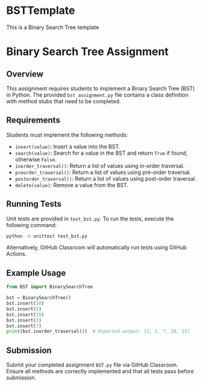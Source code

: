 # BSTTemplate
This is a Binary Search Tree template

# Binary Search Tree Assignment

## Overview
This assignment requires students to implement a Binary Search Tree (BST) in Python. The provided `bst_assignment.py` file contains a class definition with method stubs that need to be completed.

## Requirements
Students must implement the following methods:
- `insert(value)`: Insert a value into the BST.
- `search(value)`: Search for a value in the BST and return `True` if found, otherwise `False`.
- `inorder_traversal()`: Return a list of values using in-order traversal.
- `preorder_traversal()`: Return a list of values using pre-order traversal.
- `postorder_traversal()`: Return a list of values using post-order traversal.
- `delete(value)`: Remove a value from the BST.

## Running Tests
Unit tests are provided in `test_bst.py`. To run the tests, execute the following command:

```bash
python -m unittest test_bst.py
```

Alternatively, GitHub Classroom will automatically run tests using GitHub Actions. 

## Example Usage
```python
from BST import BinarySearchTree

bst = BinarySearchTree()
bst.insert(10)
bst.insert(5)
bst.insert(15)
bst.insert(2)
bst.insert(7)
print(bst.inorder_traversal())  # Expected output: [2, 5, 7, 10, 15]
```

## Submission
Submit your completed assignment `BST.py` file via GitHub Classroom. Ensure all methods are correctly implemented and that all tests pass before submission.
